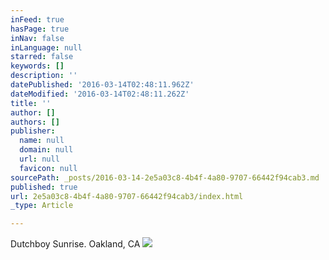 ```yaml
---
inFeed: true
hasPage: true
inNav: false
inLanguage: null
starred: false
keywords: []
description: ''
datePublished: '2016-03-14T02:48:11.962Z'
dateModified: '2016-03-14T02:48:11.262Z'
title: ''
author: []
authors: []
publisher:
  name: null
  domain: null
  url: null
  favicon: null
sourcePath: _posts/2016-03-14-2e5a03c8-4b4f-4a80-9707-66442f94cab3.md
published: true
url: 2e5a03c8-4b4f-4a80-9707-66442f94cab3/index.html
_type: Article

---
```

Dutchboy Sunrise. Oakland, CA
![](https://the-grid-user-content.s3-us-west-2.amazonaws.com/cd3d0f47-ce38-4346-9d06-67ab3c7f4079.jpg)